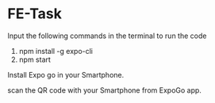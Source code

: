 # FE-Task

Input the following commands in the terminal to run the code 

1. npm install -g expo-cli
2. npm start

Install Expo go in your Smartphone.

scan the QR code with your Smartphone from ExpoGo app.


